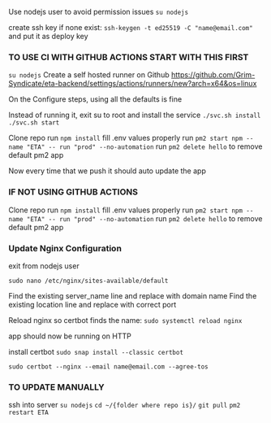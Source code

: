 Use nodejs user to avoid permission issues `su nodejs`

create ssh key if none exist: `ssh-keygen -t ed25519 -C "name@email.com"` and put it as deploy key

### TO USE CI WITH GITHUB ACTIONS START WITH THIS FIRST

`su nodejs`
Create a self hosted runner on Github
https://github.com/Grim-Syndicate/eta-backend/settings/actions/runners/new?arch=x64&os=linux

On the Configure steps, using all the defaults is fine

Instead of running it, exit su to root and install the service
`./svc.sh install`
`./svc.sh start`

Clone repo
run `npm install`
fill .env values properly
run `pm2 start npm --name "ETA" -- run "prod" --no-automation`
run `pm2 delete hello` to remove default pm2 app

Now every time that we push it should auto update the app

### IF NOT USING GITHUB ACTIONS

Clone repo
run `npm install`
fill .env values properly
run `pm2 start npm --name "ETA" -- run "prod" --no-automation`
run `pm2 delete hello` to remove default pm2 app

### Update Nginx Configuration

exit from nodejs user

`sudo nano /etc/nginx/sites-available/default`

Find the existing server_name line and replace with domain name
Find the existing location line and replace with correct port

Reload nginx so certbot finds the name: `sudo systemctl reload nginx`

app should now be running on HTTP

install certbot `sudo snap install --classic certbot`

`sudo certbot --nginx --email name@email.com --agree-tos`

### TO UPDATE MANUALLY

ssh into server
`su nodejs`
`cd ~/{folder where repo is}/`
`git pull`
`pm2 restart ETA`
